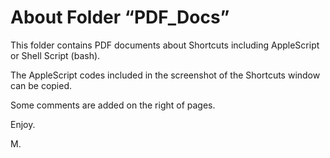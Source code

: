 # About Folder “PDF_Docs”

This folder contains PDF documents about Shortcuts including AppleScript or Shell Script (bash).

The AppleScript codes included in the screenshot of the Shortcuts window can be copied.

Some comments are added on the right of pages.

Enjoy.

M.